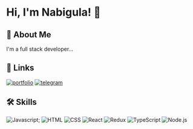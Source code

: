 
# Hi, I'm Nabigula! 👋


## 🚀 About Me
I'm a full stack developer...


## 🔗 Links
[![portfolio](https://img.shields.io/badge/my_portfolio-283480?style=for-the-badge&logo=ko-fi&logoColor=white)](https://github.com/alugibaN)
[![telegram](https://img.shields.io/badge/telegram-0A62c0?style=for-the-badge&logo=telegram&logoColor=white)](https://t.me/staro_dver)

## 🛠 Skills
<!-- Javascript, HTML, CSS -->
![Javascript](https://img.shields.io/badge/Javascript-fae41e?style=for-the-badge&logo=Javascript&logoColor=white);
![HTML](https://img.shields.io/badge/HTML-F67C01?style=for-the-badge&logo=html&logoColor=white)
![CSS](https://img.shields.io/badge/CSS-017DC8?style=for-the-badge&logo=CSS&logoColor=white)
![React](https://img.shields.io/badge/React-000000?style=for-the-badge&logo=React&logoColor=38AED0)
![Redux](https://img.shields.io/badge/Redux-ffffff?style=for-the-badge&logo=Redux&logoColor=7649BB)
![TypeScript](https://img.shields.io/badge/TypeScript-3178C6?style=for-the-badge&logo=TypeScript&logoColor=white)
![Node.js](https://img.shields.io/badge/Node.js-8CC64C?style=for-the-badge&logo=Node.js&logoColor=white)



